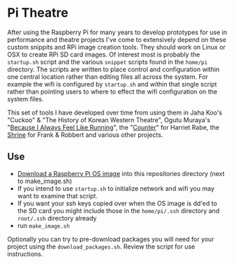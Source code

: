 # Pi Theatre

After using the Raspberry Pi for many years to develop prototypes for use in performance and theatre projects I've come to extensively depend on these custom snippits and RPi image creation tools. They should work on Linux or OSX to create RPi SD card images. Of interest most is probably the `startup.sh` script and the various `snippet` scripts found in the `home/pi` directory. The scripts are written to place control and configuration within one central location rather than editing files all across the system. For example the wifi is configured by `startup.sh` and within that single script rather than pointing users to where to effect the wifi configuration on the system files.

This set of tools I have developed over time from using them in Jaha Koo's "Cuckoo" & "The History of Korean Western Theatre", Ogutu Muraya's "[Because I Always Feel Like Running](https://github.com/cyphunk/because_i_always_feel_like_running)", the "[Counter](https://github.com/cyphunk/counter)" for Harriet Rabe, the [Shrine](https://github.com/cyphunk/shrine) for Frank & Robbert and various other projects.

## Use

* [Download a Raspberry Pi OS image](https://www.raspberrypi.org/downloads/) into this repositories directory (next to make_image.sh)
* If you intend to use `startup.sh` to initialize network and wifi you may want to examine that script.
* If you want your ssh keys copied over when the OS image is dd'ed to the SD card you might include those in the `home/pi/.ssh` directory and `root/.ssh` directory already
* run `make_image.sh`

Optionally you can try to pre-download packages you will need for your project using the `download_packages.sh`. Review the script for use instructions.
